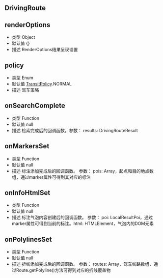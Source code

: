 


## DrivingRoute

## renderOptions
* 类型  Object
* 默认值 {}
* 描述  RenderOptions结果呈现设置

##  policy
* 类型   Enum
* 默认值  [TransitPolicy](/guide/constants.html#transitpolicy).NORMAL
 * 描述 驾车策略


## onSearchComplete
* 类型 Function
* 默认值 null
* 描述 	检索完成后的回调函数。参数： results: DrivingRouteResult 


## onMarkersSet
* 类型 Function
* 默认值 null
* 描述  标注添加完成后的回调函数。 参数： pois: Array，起点和目的地点数组，通过marker属性可得到其对应的标注


## onInfoHtmlSet
* 类型 Function
* 默认值 null
* 描述  标注气泡内容创建后的回调函数。 参数： poi: LocalResultPoi，通过marker属性可得到当前的标注。html: HTMLElement，气泡内的DOM元素



## onPolylinesSet
* 类型 Function
* 默认值 null
* 描述  折线添加完成后的回调函数。 参数： routes: Array，驾车线路数组，通过Route.getPolyline()方法可得到对应的折线覆盖物
